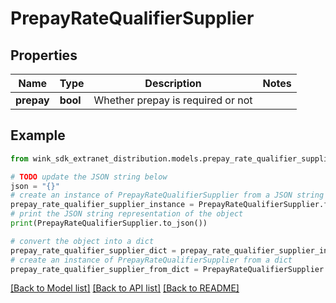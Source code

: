 # PrepayRateQualifierSupplier


## Properties

Name | Type | Description | Notes
------------ | ------------- | ------------- | -------------
**prepay** | **bool** | Whether prepay is required or not | 

## Example

```python
from wink_sdk_extranet_distribution.models.prepay_rate_qualifier_supplier import PrepayRateQualifierSupplier

# TODO update the JSON string below
json = "{}"
# create an instance of PrepayRateQualifierSupplier from a JSON string
prepay_rate_qualifier_supplier_instance = PrepayRateQualifierSupplier.from_json(json)
# print the JSON string representation of the object
print(PrepayRateQualifierSupplier.to_json())

# convert the object into a dict
prepay_rate_qualifier_supplier_dict = prepay_rate_qualifier_supplier_instance.to_dict()
# create an instance of PrepayRateQualifierSupplier from a dict
prepay_rate_qualifier_supplier_from_dict = PrepayRateQualifierSupplier.from_dict(prepay_rate_qualifier_supplier_dict)
```
[[Back to Model list]](../README.md#documentation-for-models) [[Back to API list]](../README.md#documentation-for-api-endpoints) [[Back to README]](../README.md)


